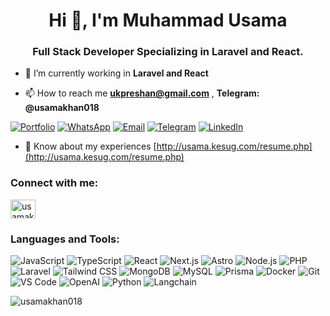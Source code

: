 <h1 align="center">Hi 👋, I'm Muhammad Usama</h1>
<h3 align="center">Full Stack Developer Specializing in Laravel and React.</h3>
<!-- <p align="left"> <a href="https://github.com/ryo-ma/github-profile-trophy"><img src="https://github-profile-trophy.vercel.app/?username=usamakhan018" alt="usamakhan018" /></a> </p> -->

- 🌱 I’m currently working in **Laravel and React**

- 📫 How to reach me **ukpreshan@gmail.com** , **Telegram: @usamakhan018**

[![Portfolio](https://img.shields.io/badge/Portfolio-Visit_My_Website-0D1526?style=flat&logo=internet-explorer)](https://portfolio.dev)
[![WhatsApp](https://img.shields.io/badge/WhatsApp-Chat_With_Me-25D366?style=flat&logo=whatsapp)](https://wa.me/+923169509803)
[![Email](https://img.shields.io/badge/Email-Send_Me_an_Email-D14836?style=flat&logo=gmail)](mailto:ukpreshan@gmail.com)
[![Telegram](https://img.shields.io/badge/Telegram-Telegram-26A5E4?style=flat&logo=telegram)](https://t.me/usamakhan018)
[![LinkedIn](https://img.shields.io/badge/LinkedIn-Muhammad_Usama-0077B5?style=flat&logo=linkedin)](https://www.linkedin.com/in/usamakhan018/)


- 📄 Know about my experiences [http://usama.kesug.com/resume.php](http://usama.kesug.com/resume.php)

<h3 align="left">Connect with me:</h3>
<p align="left">
<a href="https://linkedin.com/in/usamakhan018" target="blank"><img align="center" src="https://raw.githubusercontent.com/rahuldkjain/github-profile-readme-generator/master/src/images/icons/Social/linked-in-alt.svg" alt="usamakhan018" height="30" width="40" /></a>
</p>

<h3 align="left">Languages and Tools:</h3>

![JavaScript](https://img.shields.io/badge/-JavaScript-F7DF1E?style=for-the-badge&logo=javascript&logoColor=black)
![TypeScript](https://img.shields.io/badge/-TypeScript-3178C6?style=for-the-badge&logo=typescript&logoColor=white)
![React](https://img.shields.io/badge/-React-61DAFB?style=for-the-badge&logo=react&logoColor=black)
![Next.js](https://img.shields.io/badge/-Next.js-000000?style=for-the-badge&logo=next.js&logoColor=white)
![Astro](https://img.shields.io/badge/-Astro-FF5D01?style=for-the-badge&logo=astro&logoColor=white)
![Node.js](https://img.shields.io/badge/-Node.js-339933?style=for-the-badge&logo=node.js&logoColor=white)
![PHP](https://img.shields.io/badge/-PHP-777BB4?style=for-the-badge&logo=php&logoColor=white)
![Laravel](https://img.shields.io/badge/-Laravel-FF2D20?style=for-the-badge&logo=laravel&logoColor=white)
![Tailwind CSS](https://img.shields.io/badge/-Tailwind_CSS-38B2AC?style=for-the-badge&logo=tailwind-css&logoColor=white)
![MongoDB](https://img.shields.io/badge/-MongoDB-47A248?style=for-the-badge&logo=mongodb&logoColor=white)
![MySQL](https://img.shields.io/badge/-MySQL-4479A1?style=for-the-badge&logo=mysql&logoColor=white)
![Prisma](https://img.shields.io/badge/-Prisma-2D3748?style=for-the-badge&logo=prisma&logoColor=white)
![Docker](https://img.shields.io/badge/-Docker-2496ED?style=for-the-badge&logo=docker&logoColor=white)
![Git](https://img.shields.io/badge/-Git-F05032?style=for-the-badge&logo=git&logoColor=white)
![VS Code](https://img.shields.io/badge/-VS_Code-007ACC?style=for-the-badge&logo=visual-studio-code&logoColor=white)
![OpenAI](https://img.shields.io/badge/-OpenAI-412991?style=for-the-badge&logo=openai&logoColor=white)
![Python](https://img.shields.io/badge/-Python-3776AB?style=for-the-badge&logo=python&logoColor=white)
![Langchain](https://img.shields.io/badge/-Langchain-3C3C3B?style=for-the-badge)

<p><img align="left" src="https://github-readme-stats.vercel.app/api/top-langs?username=usamakhan018&show_icons=true&locale=en&layout=compact" alt="usamakhan018" /></p>

